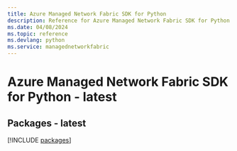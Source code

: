 ```yaml
---
title: Azure Managed Network Fabric SDK for Python
description: Reference for Azure Managed Network Fabric SDK for Python
ms.date: 04/08/2024
ms.topic: reference
ms.devlang: python
ms.service: managednetworkfabric
---
```

# Azure Managed Network Fabric SDK for Python - latest
## Packages - latest
[!INCLUDE [packages](managed-network-fabric-index.md)]